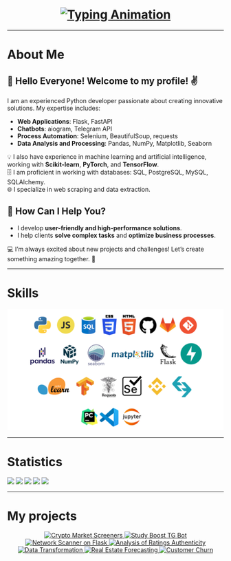 <h1 align="center">
  <a href="https://github.com/disciplined-pioneer">
    <img src="https://readme-typing-svg.herokuapp.com?color=000000&size=22&width=500&speed=1000&lines=I+am+Maksim+Sharshov+-+Python+Developer" alt="Typing Animation">
  </a>
</h1>

---

# About Me

## 👋 Hello Everyone! Welcome to my profile! :v:

I am an experienced Python developer passionate about creating innovative solutions. My expertise includes:

- **Web Applications**: Flask, FastAPI  
- **Chatbots**: aiogram, Telegram API  
- **Process Automation**: Selenium, BeautifulSoup, requests  
- **Data Analysis and Processing**: Pandas, NumPy, Matplotlib, Seaborn  

💡 I also have experience in machine learning and artificial intelligence, working with **Scikit-learn**, **PyTorch**, and **TensorFlow**.  
🗄️ I am proficient in working with databases: SQL, PostgreSQL, MySQL, SQLAlchemy.  
🌐 I specialize in web scraping and data extraction.  

## 🎯 How Can I Help You?
- I develop **user-friendly and high-performance solutions**.  
- I help clients **solve complex tasks** and **optimize business processes**.  

💻 I’m always excited about new projects and challenges! Let’s create something amazing together. 🚀

---

# Skills

<p align="center">
  <img src="images/skills.png">
</p>

---

# Statistics

<p align="center">
  <a href="https://github.com/disciplined-pioneer?tab=repositories&sort=stargazers"></a>  
</p>

![](https://github-profile-summary-cards.vercel.app/api/cards/profile-details?username=disciplined-pioneer)
![](https://github-profile-summary-cards.vercel.app/api/cards/most-commit-language?username=disciplined-pioneer)
![](https://github-profile-summary-cards.vercel.app/api/cards/repos-per-language?username=disciplined-pioneer)
![](https://github-profile-summary-cards.vercel.app/api/cards/stats?username=disciplined-pioneer)
![](https://github-profile-summary-cards.vercel.app/api/cards/productive-time?username=disciplined-pioneer)

---

# My projects

</div>
<p align="center">
  <a href="https://github.com/disciplined-pioneer/Crypto-Market-Screeners">
    <img width="250" title="| Crypto Market Screeners - Data visualization and market insights" 
    src="https://denvercoder1-github-readme-stats.vercel.app/api/pin/?username=disciplined-pioneer&repo=Crypto-Market-Screeners&theme=buefy&border_color=6A54DF&title_color=6F4BD7&text_color=20793B&icon_color=6A54DF&show_icons=false" 
    alt="Crypto Market Screeners">
  </a>
  <a href="https://github.com/disciplined-pioneer/Study_Boost_TG_bot">
    <img width="250" title="| Study Boost TG Bot - Telegram bot for study productivity" 
    src="https://denvercoder1-github-readme-stats.vercel.app/api/pin/?username=disciplined-pioneer&repo=Study_Boost_TG_bot&theme=buefy&border_color=6A54DF&title_color=6F4BD7&text_color=20793B&icon_color=6A54DF&show_icons=false" 
    alt="Study Boost TG Bot">
  </a>
  <a href="https://github.com/disciplined-pioneer/Network-scanner-on-flask">
    <img width="250" title="| Network Scanner on Flask - Web-based network scanner" 
    src="https://denvercoder1-github-readme-stats.vercel.app/api/pin/?username=disciplined-pioneer&repo=Network-scanner-on-flask&theme=buefy&border_color=6A54DF&title_color=6F4BD7&text_color=20793B&icon_color=6A54DF&show_icons=false" 
    alt="Network Scanner on Flask">
  </a>
  <a href="https://github.com/disciplined-pioneer/Analysis-of-the-authenticity-of-ratings-on-the-Fandango-platform">
    <img width="250" title="| Analysis of the Authenticity of Ratings - Fandango platform" 
    src="https://denvercoder1-github-readme-stats.vercel.app/api/pin/?username=disciplined-pioneer&repo=Analysis-of-the-authenticity-of-ratings-on-the-Fandango-platform&theme=buefy&border_color=6A54DF&title_color=6F4BD7&text_color=20793B&icon_color=6A54DF&show_icons=false" 
    alt="Analysis of Ratings Authenticity">
  </a>
  <a href="https://github.com/disciplined-pioneer/Transforming-data-in-a-dataframe-cleaning-and-construction-features-">
    <img width="250" title="| Data Transformation - Cleaning and Feature Construction" 
    src="https://denvercoder1-github-readme-stats.vercel.app/api/pin/?username=disciplined-pioneer&repo=Transforming-data-in-a-dataframe-cleaning-and-construction-features-&theme=buefy&border_color=6A54DF&title_color=6F4BD7&text_color=20793B&icon_color=6A54DF&show_icons=false" 
    alt="Data Transformation">
  </a>
  <a href="https://github.com/disciplined-pioneer/Forecasting-the-value-of-residential-real-estate">
    <img width="250" title="| Real Estate Value Forecasting - Predictive analysis" 
    src="https://denvercoder1-github-readme-stats.vercel.app/api/pin/?username=disciplined-pioneer&repo=Forecasting-the-value-of-residential-real-estate&theme=buefy&border_color=6A54DF&title_color=6F4BD7&text_color=20793B&icon_color=6A54DF&show_icons=false" 
    alt="Real Estate Forecasting">
  </a>
  <a href="https://github.com/disciplined-pioneer/Customer_churn">
    <img width="250" title="| Customer Churn Analysis - Machine Learning project" 
    src="https://denvercoder1-github-readme-stats.vercel.app/api/pin/?username=disciplined-pioneer&repo=Customer_churn&theme=buefy&border_color=6A54DF&title_color=6F4BD7&text_color=20793B&icon_color=6A54DF&show_icons=false" 
    alt="Customer Churn">
  </a>
</p>

